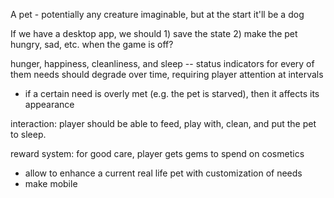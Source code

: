 A pet - potentially any creature imaginable, but at the start it'll be a dog

If we have a desktop app, we should 1) save the state 2) make the pet hungry, sad, etc. when the
game is off?

hunger, happiness, cleanliness, and sleep -- status indicators for every of them
needs should degrade over time, requiring player attention at intervals

* if a certain need is overly met (e.g. the pet is starved), then it affects its appearance

interaction: player should be able to feed, play with, clean, and put the pet to sleep.

reward system: for good care, player gets gems to spend on cosmetics

* allow to enhance a current real life pet with customization of needs
* make mobile
